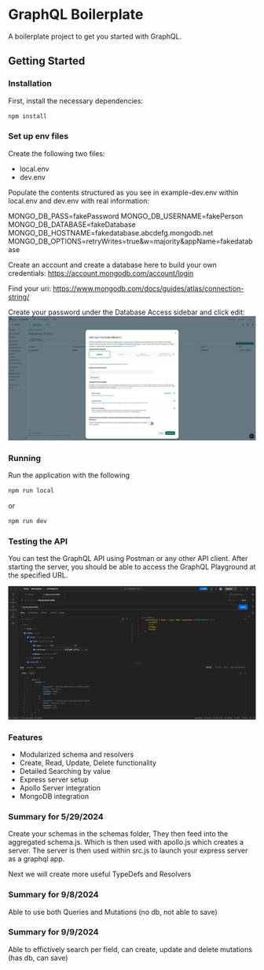 # GraphQL Boilerplate

A boilerplate project to get you started with GraphQL.

## Getting Started

### Installation

First, install the necessary dependencies:

```bash
npm install
```

### Set up env files
Create the following two files:
- local.env
- dev.env

Populate the contents structured as you see in example-dev.env within local.env and dev.env with real information:

MONGO_DB_PASS=fakePassword
MONGO_DB_USERNAME=fakePerson
MONGO_DB_DATABASE=fakeDatabase
MONGO_DB_HOSTNAME=fakedatabase.abcdefg.mongodb.net
MONGO_DB_OPTIONS=retryWrites=true&w=majority&appName=fakedatabase

Create an account and create a database here to build your own credentials:
https://account.mongodb.com/account/login

Find your uri:
https://www.mongodb.com/docs/guides/atlas/connection-string/

Create your password under the Database Access sidebar and click edit:
![Alt text](findpw.png)

### Running

Run the application with the following

```bash
npm run local
```
or 
```bash
npm run dev
```

### Testing the API

You can test the GraphQL API using Postman or any other API client. After starting the server, you should be able to access the GraphQL Playground at the specified URL.

![Alt text](p1.png)

### Features

- Modularized schema and resolvers
- Create, Read, Update, Delete functionality
- Detailed Searching by value
- Express server setup
- Apollo Server integration
- MongoDB integration

### Summary for 5/29/2024
Create your schemas in the schemas folder, 
They then feed into the aggregated schema.js. 
Which is then used with apollo.js which creates a server.
The server is then used within src.js to launch your express server as a graphql app.

Next we will create more useful TypeDefs and Resolvers

### Summary for 9/8/2024
Able to use both Queries and Mutations (no db, not able to save)

### Summary for 9/9/2024
Able to effictively search per field, can create, update and delete mutations (has db, can save)


